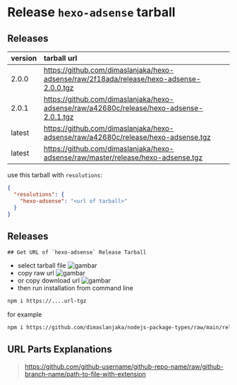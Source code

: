 # Release `hexo-adsense` tarball
## Releases
| version | tarball url |
| :--- | :--- |
| 2.0.0 | https://github.com/dimaslanjaka/hexo-adsense/raw/2f18ada/release/hexo-adsense-2.0.0.tgz |
| 2.0.1 | https://github.com/dimaslanjaka/hexo-adsense/raw/a42680c/release/hexo-adsense-2.0.1.tgz |
| latest | https://github.com/dimaslanjaka/hexo-adsense/raw/a42680c/release/hexo-adsense.tgz |
| latest | https://github.com/dimaslanjaka/hexo-adsense/raw/master/release/hexo-adsense.tgz |

use this tarball with `resolutions`:
```json
{
  "resolutions": {
    "hexo-adsense": "<url of tarball>"
  }
}
```

## Releases

    ## Get URL of `hexo-adsense` Release Tarball
- select tarball file
![gambar](https://user-images.githubusercontent.com/12471057/203216375-8af4b5d9-00c2-40fb-8d3d-d220beaabd46.png)
- copy raw url
![gambar](https://user-images.githubusercontent.com/12471057/203216508-7590cbb9-a1ce-47d6-96ca-8d82149f0762.png)
- or copy download url
![gambar](https://user-images.githubusercontent.com/12471057/203216541-3807d2c3-5213-49f3-b93d-c626dbae3b2e.png)
- then run installation from command line
```bash
npm i https://....url-tgz
```
for example
```bash
npm i https://github.com/dimaslanjaka/nodejs-package-types/raw/main/release/nodejs-package-types.tgz
```

## URL Parts Explanations
> https://github.com/github-username/github-repo-name/raw/github-branch-name/path-to-file-with-extension